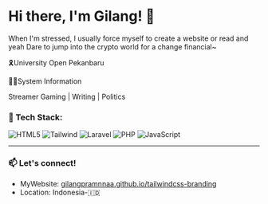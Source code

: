 
# Hi there, I'm Gilang! 👋
When I'm stressed, I usually force myself to create a website or read and yeah
Dare to jump into the crypto world for a change financial~  

🎗University Open Pekanbaru

🧑‍💻System Information


Streamer Gaming | Writing | Politics


### 🔧 Tech Stack:
![HTML5](https://img.shields.io/badge/-HTML5-E34F26?style=flat&logo=html5&logoColor=white)
![Tailwind](https://img.shields.io/badge/-TailwindCSS-38B2AC?style=flat&logo=tailwind-css&logoColor=white)
![Laravel](https://img.shields.io/badge/-Laravel-FF2D20?style=flat&logo=laravel&logoColor=white)
![PHP](https://img.shields.io/badge/-PHP-777BB4?style=flat&logo=php&logoColor=white)
![JavaScript](https://img.shields.io/badge/-JavaScript-F7DF1E?style=flat&logo=javascript&logoColor=black)

---

### 📫 Let's connect!
- MyWebsite: [gilangpramnnaa.github.io/tailwindcss-branding](https://gilangpramnnaa.github.io/tailwindcss-branding)
- Location: Indonesia-🇮🇩
